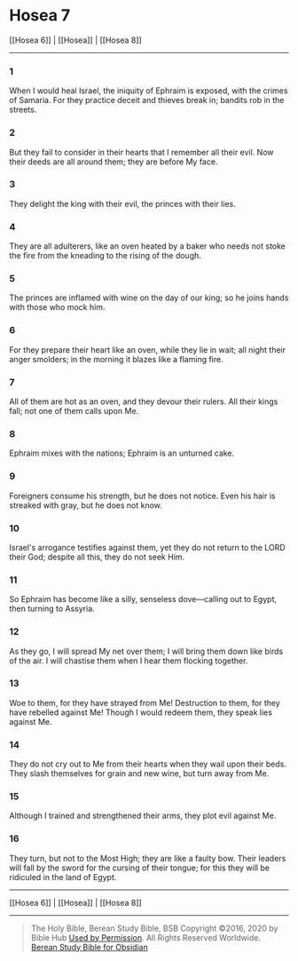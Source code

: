 # Hosea 7

[[Hosea 6]] | [[Hosea]] | [[Hosea 8]]

---

### 1
When I would heal Israel, the iniquity of Ephraim is exposed, with the crimes of Samaria. For they practice deceit and thieves break in; bandits rob in the streets.

### 2
But they fail to consider in their hearts that I remember all their evil. Now their deeds are all around them; they are before My face.

### 3
They delight the king with their evil, the princes with their lies.

### 4
They are all adulterers, like an oven heated by a baker who needs not stoke the fire from the kneading to the rising of the dough.

### 5
The princes are inflamed with wine on the day of our king; so he joins hands with those who mock him.

### 6
For they prepare their heart like an oven, while they lie in wait; all night their anger smolders; in the morning it blazes like a flaming fire.

### 7
All of them are hot as an oven, and they devour their rulers. All their kings fall; not one of them calls upon Me.

### 8
Ephraim mixes with the nations; Ephraim is an unturned cake.

### 9
Foreigners consume his strength, but he does not notice. Even his hair is streaked with gray, but he does not know.

### 10
Israel's arrogance testifies against them, yet they do not return to the LORD their God; despite all this, they do not seek Him.

### 11
So Ephraim has become like a silly, senseless dove—calling out to Egypt, then turning to Assyria.

### 12
As they go, I will spread My net over them; I will bring them down like birds of the air. I will chastise them when I hear them flocking together.

### 13
Woe to them, for they have strayed from Me! Destruction to them, for they have rebelled against Me! Though I would redeem them, they speak lies against Me.

### 14
They do not cry out to Me from their hearts when they wail upon their beds. They slash themselves for grain and new wine, but turn away from Me.

### 15
Although I trained and strengthened their arms, they plot evil against Me.

### 16
They turn, but not to the Most High; they are like a faulty bow. Their leaders will fall by the sword for the cursing of their tongue; for this they will be ridiculed in the land of Egypt.

---

[[Hosea 6]] | [[Hosea]] | [[Hosea 8]]

---

> The Holy Bible, Berean Study Bible, BSB
> Copyright &copy;2016, 2020 by Bible Hub
> [Used by Permission](https://berean.bible/terms.htm). All Rights Reserved Worldwide.
> [Berean Study Bible for Obsidian](https://github.com/gapmiss/berean-study-bible-for-obsidian)


